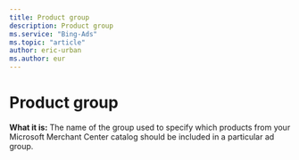 ```yaml
---
title: Product group
description: Product group
ms.service: "Bing-Ads"
ms.topic: "article"
author: eric-urban
ms.author: eur
---
```


# Product group

**What it is:**    The name of the group used to specify which products from your Microsoft Merchant Center catalog should be included in a particular ad group.


